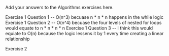 Add your answers to the Algorithms exercises here.

Exercise 1 Question 1 -- O(n^3) becuase n * n * n happens in the while logic
Exercise 1 Question 2 -- O(n^4) becuase the four levels of nested for loops would equate to n * n * n * n
Exercise 1 Question 3 -- I think this would equiate to O(n) because the logic lessens it by 1 every time creating a linear relationship  

Exercise 2

